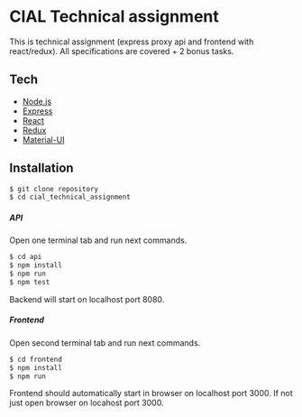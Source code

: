 # CIAL Technical assignment

This is technical assignment (express proxy api and frontend with react/redux).
All specifications are covered + 2 bonus tasks.

## Tech

* [Node.js]
* [Express]
* [React]
* [Redux]
* [Material-UI]

## Installation

```sh
$ git clone repository
$ cd cial_technical_assignment
```
##### API
Open one terminal tab and run next commands.
```sh
$ cd api
$ npm install
$ npm run
$ npm test
```
Backend will start on localhost port 8080.
##### Frontend
Open second terminal tab and run next commands.
```sh
$ cd frontend
$ npm install
$ npm run
```
Frontend should automatically start in browser on localhost port 3000. If not just open browser on locahost port 3000.

[//]: # (These are reference links used in the body of this note and get stripped out when the markdown processor does its job. There is no need to format nicely because it shouldn't be seen. Thanks SO - http://stackoverflow.com/questions/4823468/store-comments-in-markdown-syntax)

   [node.js]: <http://nodejs.org>
   [react]: <https://reactjs.org/>
   [redux]: <https://redux.js.org/>
   [express]: <http://expressjs.com>
   [material-ui]: <https://material-ui.com/>